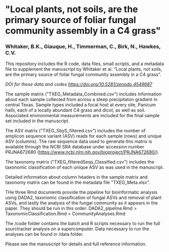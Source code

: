 # "Local plants, not soils, are the primary source of foliar fungal community assembly in a C4 grass"
### Whitaker, B.K., Giauque, H., Timmerman, C., Birk, N., Hawkes, C.V.



This repository includes the R code, data files, small scripts, and a metadata file to supplement the manuscript by Whitaker et al. "Local plants, not soils, are the primary source of foliar fungal community assembly in a C4 grass". 

*DOI for these data and codes https://doi.org/10.5281/zenodo.4549687*

The sample matrix ("TXEG_Metadata_Combined.csv") includes information about each sample collected from
across a steep precipitaton gradient in central Texas. Sample types included a focal host at every site, Panicum hallii, each of a locally abundant C4 grass and dicot, as well as soil. Associated environmental measurements are included for the final sample set included in the manuscript.

The ASV matrix ("TXEG_SbyS_filtered.csv") includes the number of amplicon sequence variant (ASV) reads for each sample (rows) and unique ASV (columns). The raw sequence data used to generate this matrix is available through the NCBI SRA database under accession number PRJNA672680 (https://www.ncbi.nlm.nih.gov/bioproject/PRJNA672680/).

The taxonomy matrix ("TXEG_filteredSeqs_Classified.csv") includes the taxonomic classification of each unique ASV as was used in the manuscript.

Detailed information about column headers in the sample matrix and taxonomy matrix can be found in the metadata file "TXEG_Meta.xlsx".

THe three Rmd documents provide the pipeline for bioinformatic analysis using DADA2, taxonomic classification of fungal ASVs and removal of plant ASVs, and lastly the analysis of the fungal community as it appears in the paper. They should be run in this order: DADA2_pipeline.Rmd > TaxonomicClassification.Rmd > CommunityAnalyses.Rmd 

The /code folder contains the batch and R scripts necessary to run the full sourctracker analysis on a supercomputer. Data necessary to run the analyses can be found in /data folder.


Please see the manuscript for details and full reference information.

